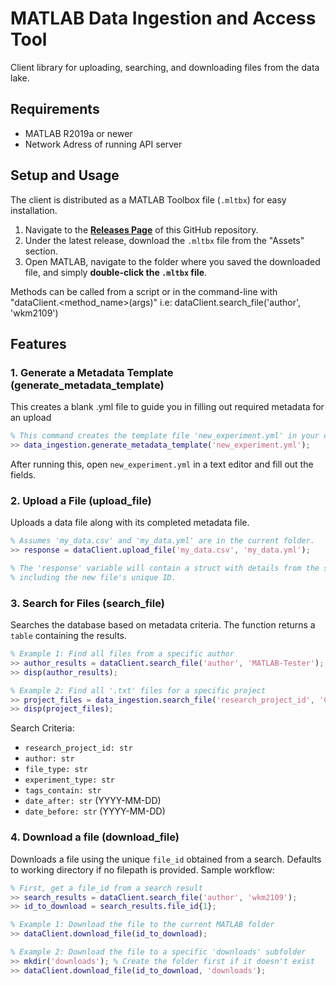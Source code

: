 # MATLAB Data Ingestion and Access Tool

Client library for uploading, searching, and downloading files from the data lake.

## Requirements
- MATLAB R2019a or newer
- Network Adress of running API server

## Setup and Usage
The client is distributed as a MATLAB Toolbox file (`.mltbx`) for easy installation.

1.  Navigate to the [**Releases Page**](https://github.com/wmorrill24/matlab-client-library/releases) of this GitHub repository.
2.  Under the latest release, download the `.mltbx` file from the "Assets" section.
3.  Open MATLAB, navigate to the folder where you saved the downloaded file, and simply **double-click the `.mltbx` file**.

Methods can be called from a script or in the command-line with "dataClient.<method_name>(args)" i.e: dataClient.search_file('author', 'wkm2109')

## Features
### 1. Generate a Metadata Template (generate_metadata_template)
This creates a blank .yml file to guide you in filling out required metadata for an upload
```matlab
% This command creates the template file 'new_experiment.yml' in your current folder.
>> data_ingestion.generate_metadata_template('new_experiment.yml');
```
After running this, open `new_experiment.yml` in a text editor and fill out the fields.

### 2. Upload a File (upload_file)
Uploads a data file along with its completed metadata file.
```matlab
% Assumes 'my_data.csv' and 'my_data.yml' are in the current folder.
>> response = dataClient.upload_file('my_data.csv', 'my_data.yml');

% The 'response' variable will contain a struct with details from the server,
% including the new file's unique ID.
```

### 3. Search for Files (search_file)
Searches the database based on metadata criteria. The function returns a `table` containing the results.
```matlab
% Example 1: Find all files from a specific author
>> author_results = dataClient.search_file('author', 'MATLAB-Tester');
>> disp(author_results);

% Example 2: Find all '.txt' files for a specific project
>> project_files = data_ingestion.search_file('research_project_id', 'Client-Test-Project', 'file_type', 'txt');
>> disp(project_files);
```
Search Criteria:
- `research_project_id: str`
- `author: str`
- `file_type: str`
- `experiment_type: str`
- `tags_contain: str`
- `date_after: str` (YYYY-MM-DD)
- `date_before: str` (YYYY-MM-DD)

### 4. Download a file (download_file)
Downloads a file using the unique `file_id` obtained from a search. Defaults to working directory if no filepath is provided.
Sample workflow: 
```matlab
% First, get a file_id from a search result
>> search_results = dataClient.search_file('author', 'wkm2109');
>> id_to_download = search_results.file_id{1};

% Example 1: Download the file to the current MATLAB folder
>> dataClient.download_file(id_to_download);

% Example 2: Download the file to a specific 'downloads' subfolder
>> mkdir('downloads'); % Create the folder first if it doesn't exist
>> dataClient.download_file(id_to_download, 'downloads');
```
